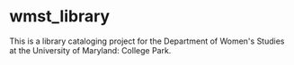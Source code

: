# wmst_library
This is a library cataloging project for the Department of Women's Studies at the University of Maryland: College Park.
